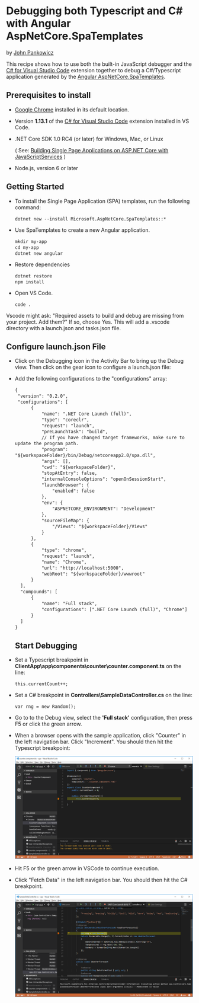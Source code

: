 # Debugging both Typescript and C# with Angular AspNetCore.SpaTemplates

by [John Pankowicz](https://github.com/johnpankowicz)

This recipe shows how to use both the built-in JavaScript debugger and the
[C# for Visual Studio Code](https://github.com/OmniSharp/omnisharp-vscode)
extension together to debug a C#/Typescript application generated by the
[Angular AspNetCore.SpaTemplates](https://www.nuget.org/packages/Microsoft.AspNetCore.SpaTemplates/).

## Prerequisites to install

-   [Google Chrome](https://www.google.com/chrome) installed in its default
    location.

-   Version **1.13.1** of the
    [C# for Visual Studio Code](https://marketplace.visualstudio.com/items?itemName=ms-dotnettools.csharp)
    extension installed in VS Code.

-   .NET Core SDK 1.0 RC4 (or later) for Windows, Mac, or Linux

    ( See:
    [Building Single Page Applications on ASP.NET Core with JavaScriptServices](https://blogs.msdn.microsoft.com/webdev/2017/02/14/building-single-page-applications-on-asp-net-core-with-javascriptservices/)
    )

-   Node.js, version 6 or later

## Getting Started

-   To install the Single Page Application (SPA) templates, run the following
    command:

    ```
    dotnet new --install Microsoft.AspNetCore.SpaTemplates::*
    ```

-   Use SpaTemplates to create a new Angular application.

    ```
    mkdir my-app
    cd my-app
    dotnet new angular
    ```

-   Restore dependencies

    ```
    dotnet restore
    npm install
    ```

-   Open VS Code.

    ```
    code .
    ```

Vscode might ask: "Required assets to build and debug are missing from your
project. Add them?" If so, choose Yes. This will add a .vscode directory with a
launch.json and tasks.json file.

## Configure launch.json File

-   Click on the Debugging icon in the Activity Bar to bring up the Debug view.
    Then click on the gear icon to configure a launch.json file:

-   Add the following configurations to the "configurations" array:

    ```
    {
     "version": "0.2.0",
     "configurations": [
          {
              "name": ".NET Core Launch (full)",
              "type": "coreclr",
              "request": "launch",
              "preLaunchTask": "build",
              // If you have changed target frameworks, make sure to update the program path.
              "program": "${workspaceFolder}/bin/Debug/netcoreapp2.0/spa.dll",
              "args": [],
              "cwd": "${workspaceFolder}",
              "stopAtEntry": false,
              "internalConsoleOptions": "openOnSessionStart",
              "launchBrowser": {
                  "enabled": false
              },
              "env": {
                  "ASPNETCORE_ENVIRONMENT": "Development"
              },
              "sourceFileMap": {
                  "/Views": "${workspaceFolder}/Views"
              }
          },
          {
              "type": "chrome",
              "request": "launch",
              "name": "Chrome",
              "url": "http://localhost:5000",
              "webRoot": "${workspaceFolder}/wwwroot"
          }
      ],
      "compounds": [
          {
              "name": "Full stack",
              "configurations": [".NET Core Launch (full)", "Chrome"]
          }
      ]
    }
    ```

    ## Start Debugging

-   Set a Typescript breakpoint in
    **ClientApp\app\components\counter\counter.component.ts** on the line:

    ```
    this.currentCount++;
    ```

-   Set a C# breakpoint in **Controllers\SampleDataController.cs** on the line:

    ```
    var rng = new Random();
    ```

-   Go to to the Debug view, select the **'Full stack'** configuration, then
    press F5 or click the green arrow.

-   When a browser opens with the sample application, click "Counter" in the
    left navigation bar. Click "Increment". You should then hit the Typescript
    breakpoint:

    ![Typescript breakpoint](Typescript_breakpoint.png)

-   Hit F5 or the green arrow in VSCode to continue execution.

-   Click "Fetch Data" in the left navigation bar. You should then hit the C#
    breakpoint.

    ![C# breakpoint](CSharp_breakpoint.png)
